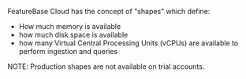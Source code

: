FeatureBase Cloud has the concept of "shapes" which define:
* How much memory is available
* how much disk space is available
* how many Virtual Central Processing Units (vCPUs) are available to perform ingestion and queries

NOTE: Production shapes are not available on trial accounts.
